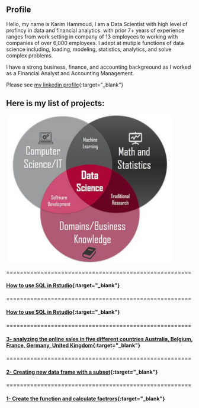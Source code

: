 ## Profile
Hello, my name is Karim Hammoud, I am a Data Scientist with high level of profincy in data and financial analytics. with prior 7+ years of experience ranges from work setting in company of 13 employees to working with companies of over 6,000 employees. I adept at mutiple functions of data science including,  loading, modeling, statistics,  analytics, and solve complex problems.

I have a strong business, finance, and accounting backgreound as I worked as a Financial Analyst and Accounting Management. 

Please see [my linkedin profile](https://www.linkedin.com/in/karimhamoud/){:target="_blank"}


## Here is my list of projects:

<img src="images/Image1.jpg" width="450" height="400" >



======================================================

#### [How to use SQL in Rstudio](https://rpubs.com/karim7mod/656751){:target="_blank"}

======================================================

#### [How to use SQL in Rstudio](https://rpubs.com/karim7mod/656751){:target="_blank"}

======================================================

#### [3- analyzing the online sales in five different countries Australia, Belgium, France, Germany, United Kingdom](https://rpubs.com/karim7mod/643107){:target="_blank"}

======================================================

#### [2- Creating new data frame with a subset](https://rpubs.com/karim7mod/641568){:target="_blank"}

======================================================

#### [1- Create the function and calculate factrors](https://rpubs.com/karim7mod/639344){:target="_blank"}
